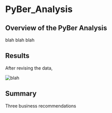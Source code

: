 # PyBer_Analysis
## Overview of the PyBer Analysis
blah blah blah    

## Results
After revising the data, 
 

![blah](Resources/example.png)


## Summary
Three business recommendations


 
